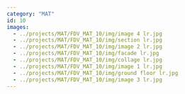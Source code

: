 ```yaml
---
category: "MAT"
id: 10
images:
  - ../projects/MAT/FDV_MAT_10/img/image 4 lr.jpg
  - ../projects/MAT/FDV_MAT_10/img/section lr.jpg
  - ../projects/MAT/FDV_MAT_10/img/image 2 lr.jpg
  - ../projects/MAT/FDV_MAT_10/img/facade lr.jpg
  - ../projects/MAT/FDV_MAT_10/img/collage lr.jpg
  - ../projects/MAT/FDV_MAT_10/img/image 1 lr.jpg
  - ../projects/MAT/FDV_MAT_10/img/ground floor lr.jpg
  - ../projects/MAT/FDV_MAT_10/img/image 3 lr.jpg
---
```


